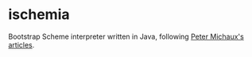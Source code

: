 ischemia
========

Bootstrap Scheme interpreter written in Java, following [Peter Michaux's articles](http://michaux.ca/articles/scheme-from-scratch-introduction).
